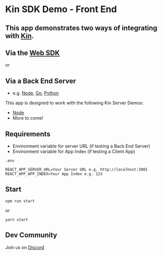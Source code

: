 # Kin SDK Demo - Front End

## This app demonstrates two ways of integrating with [Kin](https://developer.kin.org/).

## Via the [Web SDK](https://github.com/kin-sdk/kin-sdk-web)

or

## Via a Back End Server

- e.g. [Node](https://github.com/kinecosystem/kin-node), [Go](https://github.com/kinecosystem/kin-go), [Python](https://github.com/kinecosystem/kin-python)

This app is designed to work with the following Kin Server Demos:

- [Node](https://github.com/kinecosystem/node-sdk-demo-server)
- More to come!

## Requirements

- Environment variable for server URL (if testing a Back End Server)
- Environment variable for App Index (if testing a Client App)

`.env`

```
REACT_APP_SERVER_URL=Your Server URL e.g. http://localhost:3001
REACT_APP_APP_INDEX=Your App Index e.g. 123
```

## Start

```
npm run start
```

or

```
yarn start
```

## Dev Community

Join us on [Discord](https://discord.com/invite/kdRyUNmHDn)
